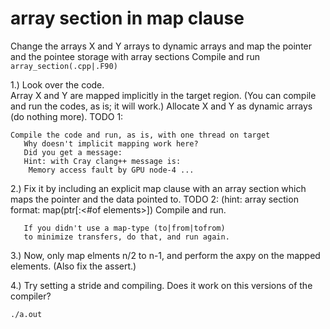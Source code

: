 # array section in map clause



Change the arrays X and Y arrays to dynamic arrays
and map the pointer and the pointee storage with 
array sections
Compile and run `array_section(.cpp|.F90)` 

1.) Look over the code.  
    Array X and Y are mapped implicitly in the target region.
    (You can compile and run the codes, as is; it will work.)
    Allocate X and Y as dynamic arrays (do nothing more). TODO 1:

    Compile the code and run, as is, with one thread on target
       Why doesn't implicit mapping work here?
       Did you get a message:
       Hint: with Cray clang++ message is: 
        Memory access fault by GPU node-4 ...

   2.) Fix it by including an explicit map clause
       with an array section which maps the pointer and 
       the data pointed to. TODO 2:
       (hint:  array section format: map(ptr[<start>:<#of elements>])
       Compile and run.

       If you didn't use a map-type (to|from|tofrom)
       to minimize transfers, do that, and run again.

   3.) Now, only map elments n/2 to n-1, and
       perform the axpy on the mapped elements. 
       (Also fix the assert.)

   4.) Try setting a stride and compiling. 
       Does it work on this versions of the compiler?

```
./a.out
```
